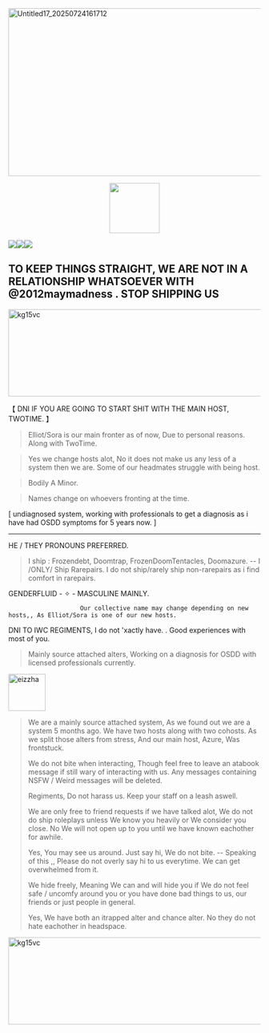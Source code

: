 <img width="1000" height="335" alt="Untitled17_20250724161712" src="https://github.com/user-attachments/assets/60719c57-3983-42cb-ab58-943701d171e2" />

  <p align="center">
 <img width="100" height="100" src="[download (1)](https://github.com/user-attachments/assets/050d4073-066f-4b85-81d1-ac2191e82f1e)">

![](https://komarev.com/ghpvc/?username=ELLERN4TE&color=000000&label=BANS&style=for-the-badge)![](https://komarev.com/ghpvc/?username=fr0zendebt&color=000000&label=KILLS&style=for-the-badge)![](https://komarev.com/ghpvc/?username=fr0zendebt&color=000000&label=GOONS&style=for-the-badge)

TO KEEP THINGS STRAIGHT, WE ARE NOT IN A RELATIONSHIP WHATSOEVER WITH @2012maymadness . STOP SHIPPING US
--------------------------------------------------------------------------------------------------------------------------------

<img width="1281" height="174" alt="kg15vc" src="https://github.com/user-attachments/assets/aa2b1fe3-daac-4878-971e-048c44f90bfd" />

【 DNI IF YOU ARE GOING TO START SHIT WITH THE MAIN HOST, TWOTIME. 】

> Elliot/Sora is our main fronter as of now, Due to personal reasons. Along with TwoTime.

> Yes we change hosts alot, No it does not make us any less of a system then we are. Some of our headmates struggle with being host.

> Bodily A Minor.

> Names change on whoevers fronting at the time.

[ undiagnosed system, working with professionals to get a diagnosis as i have had OSDD symptoms for 5 years now. ]

----------------------------------------

  HE / THEY PRONOUNS PREFERRED.

> I ship : Frozendebt, Doomtrap, FrozenDoomTentacles, Doomazure. -- I /ONLY/ Ship Rarepairs. I do not ship/rarely ship non-rarepairs as i find comfort in rarepairs.

GENDERFLUID - ✧  - MASCULINE MAINLY.

                        Our collective name may change depending on new hosts,, As Elliot/Sora is one of our new hosts.

DNI TO IWC REGIMENTS, I do not 'xactly have. . Good experiences with most of you.

> Mainly source attached alters, Working on a diagnosis for OSDD with licensed professionals currently.


<img width="74" height="74" alt="eizzha" src="https://github.com/user-attachments/assets/110f63c0-11da-4d29-ba1f-177584b2de2a" />

> We are a mainly source attached system, As we found out we are a system 5 months ago. We have two hosts along with two cohosts. As we split those alters from stress, And our main host, Azure, Was frontstuck.
>
> We do not bite when interacting, Though feel free to leave an atabook message if still wary of interacting with us. Any messages containing NSFW / Weird messages will be deleted.
>
>  Regiments, Do not harass us. Keep your staff on a leash aswell.
>
> We are only free to friend requests if we have talked alot, We do not do ship roleplays unless We know you heavily or We consider you close. No We will not open up to you until we have known eachother for awhile.
>
> Yes, You may see us around. Just say hi, We do not bite. -- Speaking of this ,, Please do not overly say hi to us everytime. We can get overwhelmed from it.
>
> We hide freely, Meaning We can and will hide you if We do not feel safe / uncomfy around you or you have done bad things to us, our friends or just people in general.
>
> Yes, We have both an itrapped alter and chance alter. No they do not hate eachother in headspace.

<img width="1281" height="174" alt="kg15vc" src="https://github.com/user-attachments/assets/aa2b1fe3-daac-4878-971e-048c44f90bfd" />


 
 


